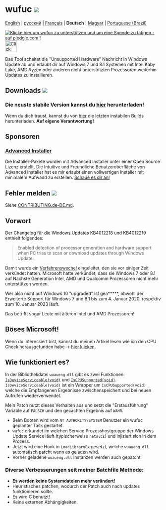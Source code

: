 # wufuc [![](https://ci.appveyor.com/api/projects/status/0s2unkpokttyslf0?svg=true)](https://ci.appveyor.com/project/zeffy/wufuc)

[English](../README.md) | [русский](README.ru-RU.md) | [Français](README.fr-FR.md) | **Deutsch** | [Magyar](README.hu-HU.md) | [Portuguese (Brazil)](README.pt-BR.md)

[![Klicke hier um wufuc zu unterstützen und um eine Spende zu tätigen - auf pledgie.com !](https://pledgie.com/campaigns/34055.png)](https://pledgie.com/campaigns/34055) <a href='https://gratipay.com/wufuc/'><img height=37 alt='Click here to tip wufuc on Gratipay!' src='https://cdn.rawgit.com/zeffy/gratipay-badge/master/dist/gratipay.svg' /></a>

Das Tool schaltet die "Unsupported Hardware" Nachricht in Windows Update ab und erlaubt dir auf Windows 7 und 8.1 Systemen mit Intel Kaby Lake, AMD Ryzen oder anderen nicht unterstützten Prozessoren weiterhin Updates zu installieren.

## Downloads [![](https://img.shields.io/github/downloads/zeffy/wufuc/total.svg)](../../releases)

### Die neuste stabile Version kannst du [hier](../../releases/latest) herunterladen!

Wenn du dich traust, kannst du von [hier](https://ci.appveyor.com/project/zeffy/wufuc) die letzten instabilen Builds herunterladen. **Auf eigene Verantwortung!**

## Sponsoren

### [Advanced Installer](http://www.advancedinstaller.com/)
Die Installer-Pakete wurden mit Advanced Installer unter einer Open Source Lizenz erstellt. Die Intuitive und Freundliche Benutzeroberfläche von Advanced Installer hat es mir erlaubt einen vollwertigen Installer mit minimalem Aufwand zu erstellen. [Schaue es dir an!](http://www.advancedinstaller.com/)

## Fehler melden [![](https://isitmaintained.com/badge/resolution/zeffy/wufuc.svg)](https://isitmaintained.com/project/zeffy/wufuc)

Siehe [CONTRIBUTING.de-DE.md](CONTRIBUTING.de-DE.md).

## Vorwort

Der Changelog für die Windows Updates KB4012218 und KB4012219 enthielt folgendes:

> Enabled detection of processor generation and hardware support when PC tries to scan or download updates through Windows Update.

Damit wurde ein [Verfahrenswechel](https://blogs.windows.com/windowsexperience/2016/01/15/windows-10-embracing-silicon-innovation/) eingeleitet, den sie vor einiger Zeit verkündet hatten. Microsoft hatte verkündet, dass sie Windows 7 oder 8.1 auf Nächste Generation Intel, AMD und Qualcomm Prozessoren nicht mehr unterstützen werden.

Wer also nicht auf Windows 10 "upgraded" ist gea*****, obwohl der Erweiterte Support für Windows 7 und 8.1 bis zum 4. Januar 2020, respektiv zum 10. Januar 2023 läuft.

Das betrifft sogar Leute mit älteren Intel und AMD Prozessoren!

## Böses Microsoft!

Wenn du interessiert bist, kannst du meinen Artikel lesen wie ich den CPU Check herausgefunden habe -> [hier klicken](../../tree/old-kb4012218-19).

## Wie funktioniert es?

In der Bibliothekdatei `wuaueng.dll` gibt es zwei Funktionen: [`IsDeviceServiceable(void)`](https://gist.github.com/zeffy/e5ec266952932bc905eb0cbc6ed72185) und [`IsCPUSupported(void)`](https://gist.github.com/zeffy/1a8f8984d2bec97ae24af63a76278694). `IsDeviceServiceable(void)` ist ein Wrapper um `IsCPUSupported(void)` welche die Empfangenen Ergebnisse zwischenspeichert und bei neuen Aufrufen wiederverwendet.

Mein Patch nutzt dieses Verhalten aus und setzt die "Erstausführung" Variable auf `FALSCH` und den gecachten Ergebnis auf `WAHR`.

- Beim Booten wird vom `NT AUTHORITY\SYSTEM` Benutzer ein wufuc geplanter Task gestartet.
- `wufuc` erkundet im welchen Service Prozesshostgruppe der Windows Update Service läuft (typischerweise `netsvcs`) und injiziert sich in dem Prozess.
- Jetzt wird eine Hook in `LoadLibraryEx` gesetzt, welche `wuaueng.dll` automatisch patcht wenn es geladen wird.
- Vorher geladene `wuaueng.dll` Instanzen werden auch gepatcht.

### Diverse Verbesserungen seit meiner Batchfile Methode:

- **Es werden keine Systemdateien mehr verändert!**
- Heuristisches patchen, wodurch der Patch auch nach updates funktionieren sollte.
- Es wird C benutzt!
- Keine externen Abhängigkeiten.
